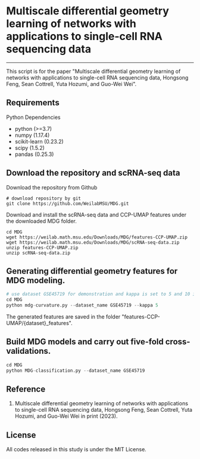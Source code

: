 # Multiscale differential geometry learning of networks with applications to single-cell RNA sequencing data

---
This script is for the paper "Multiscale differential geometry learning of networks with applications to single-cell RNA sequencing data, Hongsong Feng, Sean Cottrell, Yuta Hozumi, and  Guo-Wei Wei".

## Requirements

Python Dependencies
- python (>=3.7)
- numpy (1.17.4)
- scikit-learn (0.23.2)
- scipy (1.5.2)
- pandas (0.25.3)


## Download the repository and scRNA-seq data
Download the repository from Github
```shell
# download repository by git
git clone https://github.com/WeilabMSU/MDG.git
```


Download and install the scRNA-seq data and CCP-UMAP features under the downloaded MDG folder.

```shell
cd MDG
wget https://weilab.math.msu.edu/Downloads/MDG/features-CCP-UMAP.zip  
wget https://weilab.math.msu.edu/Downloads/MDG/scRNA-seq-data.zip  
unzip features-CCP-UMAP.zip  
unzip scRNA-seq-data.zip  
```

## Generating differential geometry features for MDG modeling.

```python
# use dataset GSE45719 for demonstration and kappa is set to 5 and 10 in our paper.
cd MDG
python mdg-curvature.py --dataset_name GSE45719 --kappa 5
```
The generated features are saved in the folder "features-CCP-UMAP/{dataset}_features".

## Build MDG models and carry out five-fold cross-validations.

```python
cd MDG
python MDG-classification.py --dataset_name GSE45719
```

## Reference

1. Multiscale differential geometry learning of networks with applications to single-cell RNA sequencing data, Hongsong Feng, Sean Cottrell, Yuta Hozumi, and  Guo-Wei Wei in print (2023).


## License
All codes released in this study is under the MIT License.
